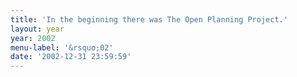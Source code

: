 ```yaml
---
title: 'In the beginning there was The Open Planning Project.'
layout: year
year: 2002
menu-label: '&rsquo;02'
date: '2002-12-31 23:59:59'
---
```


